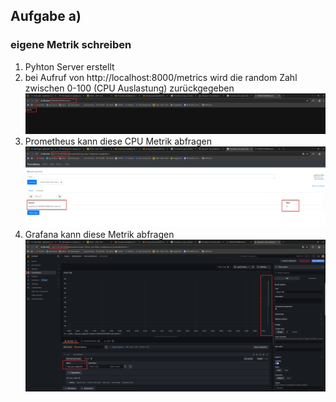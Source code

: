 ## Aufgabe a)
### eigene Metrik schreiben
1. Pyhton Server erstellt
2. bei Aufruf von http://localhost:8000/metrics wird die random Zahl zwischen 0-100 (CPU Auslastung) zurückgegeben
![img.png](img.png)
3. Prometheus kann diese CPU Metrik abfragen
![img_1.png](img_1.png)
4. Grafana kann diese Metrik abfragen
![img_2.png](img_2.png)

